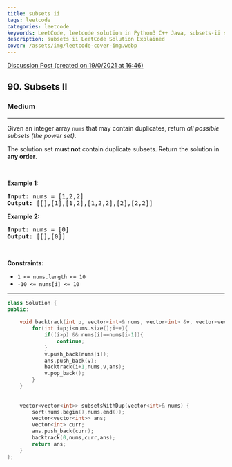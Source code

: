 ```yaml
---
title: subsets ii
tags: leetcode
categories: leetcode
keywords: LeetCode, leetcode solution in Python3 C++ Java, subsets-ii solution
description: subsets ii LeetCode Solution Explained
cover: /assets/img/leetcode-cover-img.webp
---
```



[Discussion Post (created on 19/0/2021 at 16:46)](https://leetcode.com/problems/subsets-ii/discuss/1024441/Easy-C%2B%2B)  
<h2>90. Subsets II</h2><h3>Medium</h3><hr><div><p>Given an integer array <code>nums</code> that may contain duplicates, return <em>all possible subsets (the power set)</em>.</p>

<p>The solution set <strong>must not</strong> contain duplicate subsets. Return the solution in <strong>any order</strong>.</p>

<p>&nbsp;</p>
<p><strong>Example 1:</strong></p>
<pre><strong>Input:</strong> nums = [1,2,2]
<strong>Output:</strong> [[],[1],[1,2],[1,2,2],[2],[2,2]]
</pre><p><strong>Example 2:</strong></p>
<pre><strong>Input:</strong> nums = [0]
<strong>Output:</strong> [[],[0]]
</pre>
<p>&nbsp;</p>
<p><strong>Constraints:</strong></p>

<ul>
	<li><code>1 &lt;= nums.length &lt;= 10</code></li>
	<li><code>-10 &lt;= nums[i] &lt;= 10</code></li>
</ul>
</div>

---




```cpp
class Solution {
public:
    
    void backtrack(int p, vector<int>& nums, vector<int> &v, vector<vector<int>> &ans){
        for(int i=p;i<nums.size();i++){
            if((i>p) && nums[i]==nums[i-1]){
                continue;
            }
            v.push_back(nums[i]);
            ans.push_back(v);
            backtrack(i+1,nums,v,ans);
            v.pop_back();
        }
    }
    
    
    vector<vector<int>> subsetsWithDup(vector<int>& nums) {
        sort(nums.begin(),nums.end());
        vector<vector<int>> ans;
        vector<int> curr;
        ans.push_back(curr);
        backtrack(0,nums,curr,ans);
        return ans;
    }
};
```
